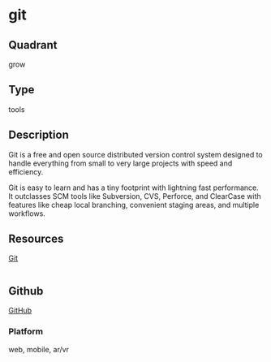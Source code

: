 # git

## Quadrant
grow

## Type
tools

## Description
Git is a free and open source distributed version control system designed to handle everything from small to very large projects with speed and efficiency.

Git is easy to learn and has a tiny footprint with lightning fast performance. It outclasses SCM tools like Subversion, CVS, Perforce, and ClearCase with features like cheap local branching, convenient staging areas, and multiple workflows.

## Resources
[Git](https://git-scm.com/)

``` js

```

## Github
[GitHub](https://github.com/)

### Platform
web, mobile, ar/vr